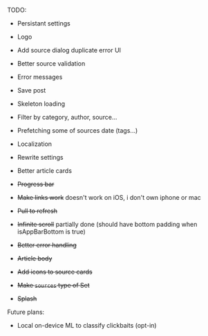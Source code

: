 TODO:
- Persistant settings
- Logo
- Add source dialog duplicate error UI
- Better source validation
- Error messages
- Save post
- Skeleton loading
- Filter by category, author, source...
- Prefetching some of sources date (tags...)
- Localization
- Rewrite settings
- Better article cards

- ~~Progress bar~~
- ~~Make links work~~ doesn't work on iOS, i don't own iphone or mac
- ~~Pull to refresh~~
- ~~Infinite scroll~~ partially done (should have bottom padding when isAppBarBottom is true)
- ~~Better error handling~~
- ~~Article body~~
- ~~Add icons to source cards~~
- ~~Make `sources` type of Set<Uri>~~
- ~~Splash~~

Future plans:
- Local on-device ML to classify clickbaits (opt-in)